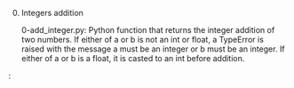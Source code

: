 

0. Integers addition

    0-add_integer.py: Python function that returns the integer addition of two numbers.
    If either of a or b is not an int or float, a TypeError is raised with the message a must be an integer or b must be an integer.
    If either of a or b is a float, it is casted to an int before addition.

: